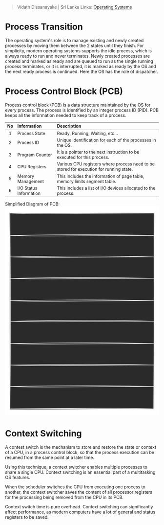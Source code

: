  > Vidath Dissanayake | Sri Lanka
> Links: [Operating Systems](Operating%20Systems.md)

# Process Transition

The operating system's role is to manage existing and newly created processes by moving them between the 2 states until they finish. For simplicity, modern operating systems supports the idle process, which is always ready to run and never terminates. Newly created processes are created and marked as ready and are queued to run as the single running process terminates, or it is interrupted, it is marked as ready by the OS and the next ready process is continued. Here the OS has the role of dispatcher.

# Process Control Block (PCB)

Process control block (PCB) is a data structure maintained by the OS for every process. The process is identified by an integer process ID (PID). PCB keeps all the information needed to keep track of a process.

| No  | Information            | Description                                                                            |
|:---:|:---------------------- |:-------------------------------------------------------------------------------------- |
|  1  | Process State          | Ready, Running, Waiting, etc…                                                          |
|  2  | Process ID             | Unique identification for each of the processes in the OS.                             |
|  3  | Program Counter        | It is a pointer to the next instruction to be executed for this process.               |
|  4  | CPU Registers          | Various CPU registers where process need to be stored for execution for running state. |
|  5  | Memory Management      | This includes the information of page table, memory limits segment table.              |
|  6  | I/O Status Information | This includes a list of I/O devices allocated to the process.                                                                                       |

Simplified Diagram of PCB:
![Simplified Diagram of PCB](assets/images/Simplified%20Diagram%20of%20PCB.svg)

# Context Switching

A contest switch is the mechanism to store and restore the state or context of a CPU, in a process control block, so that the process execution can be resumed from the same point at a later time.

Using this technique, a context switcher enables multiple processes to share a single CPU. Context switching is an essential part of a multitasking OS features.

When the scheduler switches the CPU from executing one process to another, the context switcher saves the content of all processor registers for the processing being removed from the CPU in its PCB.

Context switch time is pure overhead. Context switching can significantly affect performance, as modern computers have a lot of general and status registers to be saved.